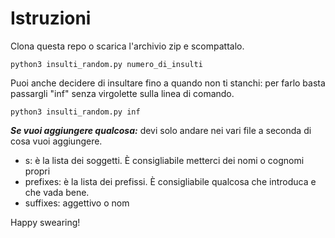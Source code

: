 # Istruzioni
Clona questa repo o scarica l'archivio zip e scompattalo.

```
python3 insulti_random.py numero_di_insulti
```

Puoi anche decidere di insultare fino a quando non ti stanchi: per farlo basta passargli "inf" senza virgolette sulla linea di comando.
```
python3 insulti_random.py inf
```

***Se vuoi aggiungere qualcosa:*** devi solo andare nei vari file a seconda di cosa vuoi aggiungere.
- s: è la lista dei soggetti. È consigliabile metterci dei nomi o cognomi propri 
- prefixes: è la lista dei prefissi. È consigliabile qualcosa che introduca e che vada bene.
- suffixes: aggettivo o nom

Happy swearing!
